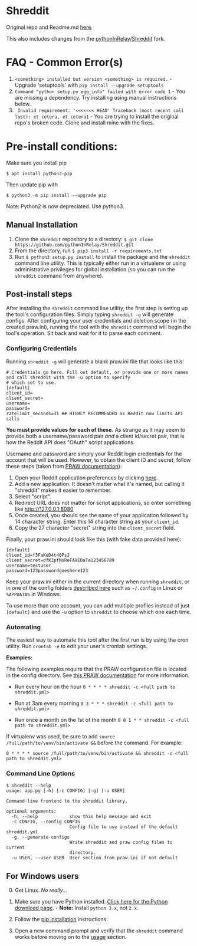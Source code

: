 # Shreddit

Original repo and Readme.md [here](https://github.com/x89/Shreddit).

This also includes changes from the [pythonInRelay/Shreddit](https://github.com/pythonInRelay/Shreddit) fork.

# FAQ - Common Error(s)

1. `<something> installed but version <something> is required.` - Upgrade 'setuptools' with `pip install --upgrade setuptools`
2. `Command "python setup.py egg_info" failed with error code 1` - You are missing a dependency. Try installing using manual instructions below.
3. ` Invalid requirement: '<<<<<<< HEAD' Traceback (most recent call last): et cetera, et cetera1` - You are trying to install the original repo's broken code. Clone and install mine with the fixes.

# Pre-install conditions:

Make sure you install pip

`$ apt install python3-pip`

Then update pip with

`$ python3 -m pip install --upgrade pip`

Note: Python2 is now depreciated. Use python3.

## Manual Installation

1. Clone the `shreddit` repository to a directory: `$ git clone https://github.com/pythonInRelay/Shreddit.git`
2. From the directory, run `$ pip3 install -r requirements.txt`
3. Run `$ python3 setup.py install` to install the package and the `shreddit` command line utility.  This is typically
   either run in a virtualenv or using administrative privileges for global installation (so you can run the `shreddit` command from anywhere).

## Post-install steps

After installing the `shreddit` command line utility, the first step is setting up the tool's configuration files.
Simply typing `shreddit -g` will generate configs. After configuring your user credentials and deletion scope (in the created praw.ini), running the tool with the `shreddit`
command will begin the tool's operation. Sit back and wait for it to parse each comment.

### Configuring Credentials

Running `shreddit -g` will generate a blank praw.ini file that looks like this:

```
# Credentials go here. Fill out default, or provide one or more names and call shreddit with the -u option to specify
# which set to use.
[default]
client_id=
client_secret=
username=
password=
ratelimit_seconds=31 ## HIGHLY RECOMMENDED as Reddit now limits API calls
```

**You must provide values for each of these.** As strange as it may seem to provide both a username/password pair *and*
a client id/secret pair, that is how the Reddit API does "OAuth" script applications.

Username and password are simply your Reddit login credentials for the account that will be used. However, to obtain the
client ID and secret, follow these steps (taken from 
[PRAW documentation](http://praw.readthedocs.io/en/latest/getting_started/authentication.html#script-application)):

1. Open your Reddit application preferences by clicking [here](https://www.reddit.com/prefs/apps/).
2. Add a new application. It doesn't matter what it's named, but calling it "shreddit" makes it easier to remember.
3. Select "script".
4. Redirect URL does not matter for script applications, so enter something like http://127.0.0.1:8080
5. Once created, you should see the name of your application followed by 14 character string. Enter this 14 character
   string as your `client_id`.
6. Copy the 27 character "secret" string into the `client_secret` field.

Finally, your praw.ini should look like this (with fake data provided here):

```
[default]
client_id=f3FaKeD4t40PsJ
client_secret=dfK3pfMoReFAkEDaTa123456789
username=testuser
password=123passwordgoeshere123
```

Keep your praw.ini either in the current directory when running `shreddit`, or in one of the config folders
[described here](http://praw.readthedocs.io/en/latest/getting_started/configuration/prawini.html) such as
`~/.config` in Linux or `%APPDATA%` in Windows.

To use more than one account, you can add multiple profiles instead of just `[default]` and use the `-u` option to 
`shreddit` to choose which one each time.

### Automating

The easiest way to automate this tool after the first run is by using the cron utility. Run `crontab -e` to edit your
user's crontab settings.

**Examples:**

The following examples require that the PRAW configuration file is located in the config directory. See [this PRAW
documentation](http://praw.readthedocs.io/en/latest/getting_started/configuration/prawini.html) for more information.

- Run every hour on the hour
        `0 * * * * shreddit -c <full path to shreddit.yml>`

- Run at 3am every morning
        `0 3 * * * shreddit -c <full path to shreddit.yml>`

- Run once a month on the 1st of the month
        `0 0 1 * * shreddit -c <full path to shreddit.yml>`

If virtualenv was used, be sure to add `source /full/path/to/venv/bin/activate &&` before the command. For example:

`0 * * * * source /full/path/to/venv/bin/activate && shreddit -c <full path to shreddit.yml>`

### Command Line Options

```
$ shreddit --help
usage: app.py [-h] [-c CONFIG] [-g] [-u USER]

Command-line frontend to the shreddit library.

optional arguments:
  -h, --help            show this help message and exit
  -c CONFIG, --config CONFIG
                        Config file to use instead of the default shreddit.yml
  -g, --generate-configs
                        Write shreddit and praw config files to current
                        directory.
  -u USER, --user USER  User section from praw.ini if not default
```

## For Windows users

0. Get Linux. *No really...*

1. Make sure you have Python installed.
   [Click here for the Python download page](https://www.python.org/downloads/).
        - **Note:** Install `python 3.x`, not `2.x`.
2. Follow the [pip installation](#pip-installation) instructions.
3. Open a new command prompt and verify that the `shreddit` command works before moving on to the [usage](#usage)
   section.

